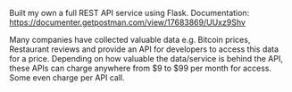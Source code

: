 Built my own a full REST API service using Flask.
Documentation: https://documenter.getpostman.com/view/17683869/UUxz9Shv

Many companies have collected valuable data e.g. Bitcoin prices, Restaurant reviews and provide an API for developers to access this data for a price.
Depending on how valuable the data/service is behind the API, these APIs can charge anywhere from $9 to $99 per month for access. Some even charge per API call.
